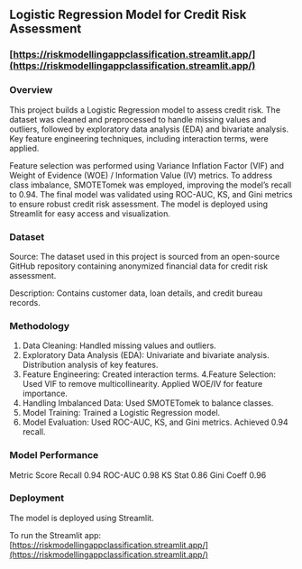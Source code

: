 ## Logistic Regression Model for Credit Risk Assessment
### [https://riskmodellingappclassification.streamlit.app/](https://riskmodellingappclassification.streamlit.app/)

### Overview

This project builds a Logistic Regression model to assess credit risk. The dataset was cleaned and preprocessed to handle missing values and outliers, followed by exploratory data analysis (EDA) and bivariate analysis. Key feature engineering techniques, including interaction terms, were applied.

Feature selection was performed using Variance Inflation Factor (VIF) and Weight of Evidence (WOE) / Information Value (IV) metrics. To address class imbalance, SMOTETomek was employed, improving the model’s recall to 0.94. The final model was validated using ROC-AUC, KS, and Gini metrics to ensure robust credit risk assessment. The model is deployed using Streamlit for easy access and visualization.

### Dataset

Source: The dataset used in this project is sourced from an open-source GitHub repository containing anonymized financial data for credit risk assessment.

Description: Contains customer data, loan details, and credit bureau records.

### Methodology

1. Data Cleaning: Handled missing values and outliers.
2. Exploratory Data Analysis (EDA):
  Univariate and bivariate analysis.
  Distribution analysis of key features.
3. Feature Engineering:
  Created interaction terms.
4.Feature Selection:
  Used VIF to remove multicollinearity.
  Applied WOE/IV for feature importance.
5. Handling Imbalanced Data:
  Used SMOTETomek to balance classes.
6. Model Training:
  Trained a Logistic Regression model.
7. Model Evaluation:
  Used ROC-AUC, KS, and Gini metrics.
  Achieved 0.94 recall.

### Model Performance

Metric      Score
Recall      0.94
ROC-AUC     0.98
KS Stat     0.86
Gini Coeff  0.96

### Deployment

The model is deployed using Streamlit.

To run the Streamlit app: 
[https://riskmodellingappclassification.streamlit.app/](https://riskmodellingappclassification.streamlit.app/)
